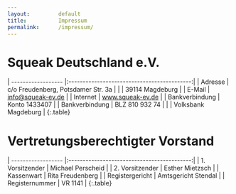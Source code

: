 ```yaml
---
layout:         default
title:          Impressum
permalink:      /impressum/
---
```


# Squeak Deutschland e.V.

| ------------------ |:-------------------------------------------:|
| Adresse            | c/o Freudenberg, Potsdamer Str. 3a          |
|                    | 39114 Magdeburg                             |
| E-Mail             | info@squeak-ev.de                           |
| Internet           | www.squeak-ev.de                            |
| Bankverbindung     | Konto 1433407                               |
| Bankverbindung     | BLZ 810 932 74                              |
|                    | Volksbank Magdeburg                         |
{:.table}


# Vertretungsberechtigter Vorstand

| ------------------ |:-------------------------------------------:|
| 1. Vorsitzender    | Michael Perscheid                           |
| 2. Vorsitzender    | Esther Mietzsch                             |
| Kassenwart         | Rita Freudenberg                            |
| Registergericht    | Amtsgericht Stendal                         |
| Registernummer     | VR 1141                                     |
{:.table}